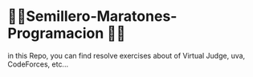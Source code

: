 # 👨‍💻Semillero-Maratones-Programacion 👨‍💻
in this Repo, you can find resolve exercises about of Virtual Judge, uva, CodeForces, etc...
